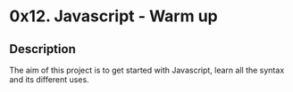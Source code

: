 
# 0x12. Javascript - Warm up

## Description
The aim of this project is to get started with Javascript, learn all the syntax and its different uses.

